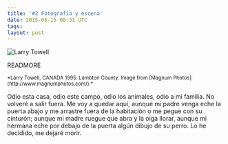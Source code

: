 ```yaml
---
title: '#2 Fotografía y escena'
date: 2015-05-15 08:31 UTC
tags: 
layout: post
---
```

![Larry Towell](/2015-foto/Larry-Towell-CANADA-1995-Lambton-County.png)


READMORE

<small> 
*Larry Towell, CANADA 1995. Lambton County. Image from [Magnum Photos](http://www.magnumphotos.com/).*
</small>

Odio esta casa, odio este campo, odio los animales,  odio a mi familia. No volveré a salir fuera.  Me voy a quedar aquí, aunque mi padre venga eche la puerta abajo y me arrastre fuera de la habitación o me pegue con su cinturón; aunque mi madre ruegue que abra y la oiga llorar, aunque mi hermana eche por debajo de la puerta algún dibujo de su perro. Lo he decidido, me dejaré morir.